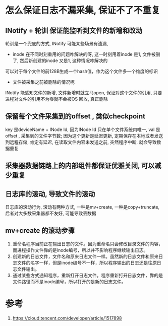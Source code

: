 # 怎么保证日志不漏采集, 保证不了不重复

## INotify + 轮训 保证能监听到文件的新增和改动

轮训是一个兜底的方式, INotify 可能某些场景有遗漏, 
* inode 在不同时刻重用的问题咋解决的呀, 这一时刻用着inode 是1, 文件被删了, 然后新创建的inode 又是1, 这种情况咋解决的

可以对于每个文件的前128B生成一个hash值，作为这个文件多一个维度的标识

* 文件被采集之前被删除的情况呢

INotify 能感知文件的新增, 文件新增时就立马open, 保证对这个文件的引用, 只要进程对文件的引用不为零就不会被OS 回收, 真正删除

## 保留每个文件采集到的offset , 类似checkpoint
key 是deviceName + INode Id, 因为INode Id 只在单个文件系统内唯一, val 是offset , 采集到的文件字节数; 因为这个更新是延迟更新, 定期保存在本地或者发送到远程存储, 肯定有延迟, 
在读取文件内容未发送之前, 突然程序中断, 就会导致数据重复

## 采集器数据链路上的内部组件都保证优雅关闭, 可以减少重复


## 日志库的滚动, 导致文件的滚动
日志库的滚动行为, 滚动有两种方式, 一种是mv+create, 一种是copy+truncate, 后者对大多数采集器都不友好, 可能导致丢数据

## mv+create 的滚动步骤

1. 重命名程序当前正在输出日志的文件。因为重命名只会修改目录文件的内容，而进程操作文件靠的是inode编号，所以并不影响程序继续输出日志。
2. 创建新的日志文件，文件名和原来日志文件一样。虽然新的日志文件和原来日志文件的名字一样，但是inode编号不一样，所以程序输出的日志还是往原日志文件输出。
3. 通过某些方式通知程序，重新打开日志文件。程序重新打开日志文件，靠的是文件路径而不是inode编号，所以打开的是新的日志文件。


# 参考
1. https://cloud.tencent.com/developer/article/1517898
